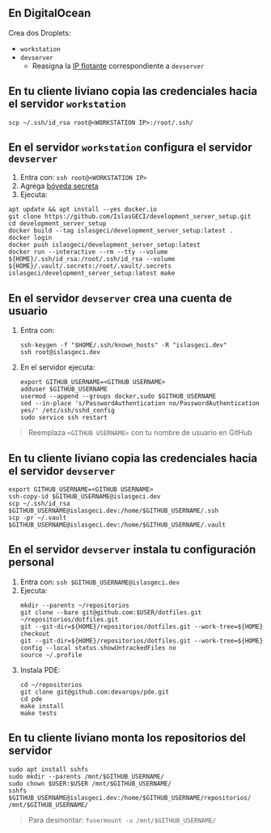 ## En DigitalOcean

Crea dos Droplets:

- `workstation`
- `devserver`
    - Reasigna la [IP flotante](https://cloud.digitalocean.com/networking/floating_ips) correspondiente a `devserver`

## En tu cliente liviano copia las credenciales hacia el servidor `workstation`

```shell
scp ~/.ssh/id_rsa root@<WORKSTATION IP>:/root/.ssh/
```

## En el servidor `workstation` configura el servidor `devserver`

1. Entra con: `ssh root@<WORKSTATION IP>`
1. Agrega [bóveda secreta](https://docs.google.com/document/d/1lY7ycXs4J8wp1OyJCmPsvfB7YdQqscqL52cIZxBP6Rw)
1. Ejecuta:
```shell
apt update && apt install --yes docker.io
git clone https://github.com/IslasGECI/development_server_setup.git
cd development_server_setup
docker build --tag islasgeci/development_server_setup:latest .
docker login
docker push islasgeci/development_server_setup:latest
docker run --interactive --rm --tty --volume ${HOME}/.ssh/id_rsa:/root/.ssh/id_rsa --volume ${HOME}/.vault/.secrets:/root/.vault/.secrets islasgeci/development_server_setup:latest make
```

## En el servidor `devserver` crea una cuenta de usuario

1. Entra con:
    ```shell
    ssh-keygen -f "$HOME/.ssh/known_hosts" -R "islasgeci.dev"
    ssh root@islasgeci.dev
    ```
1. En el servidor ejecuta:
    ```shell
    export GITHUB_USERNAME=<GITHUB USERNAME>
    adduser $GITHUB_USERNAME
    usermod --append --groups docker,sudo $GITHUB_USERNAME
    sed --in-place 's/PasswordAuthentication no/PasswordAuthentication yes/' /etc/ssh/sshd_config
    sudo service ssh restart
    ```

> Reemplaza `<GITHUB USERNAME>` con tu nombre de usuario en GitHub

## En tu cliente liviano copia las credenciales hacia el servidor `devserver`

```shell
export GITHUB_USERNAME=<GITHUB USERNAME>
ssh-copy-id $GITHUB_USERNAME@islasgeci.dev
scp ~/.ssh/id_rsa $GITHUB_USERNAME@islasgeci.dev:/home/$GITHUB_USERNAME/.ssh
scp -pr ~/.vault $GITHUB_USERNAME@islasgeci.dev:/home/$GITHUB_USERNAME/.vault
```

## En el servidor `devserver` instala tu configuración personal

1. Entra con: `ssh $GITHUB_USERNAME@islasgeci.dev`
1. Ejecuta:
    ```shell
    mkdir --parents ~/repositorios
    git clone --bare git@github.com:$USER/dotfiles.git ~/repositorios/dotfiles.git
    git --git-dir=${HOME}/repositorios/dotfiles.git --work-tree=${HOME} checkout
    git --git-dir=${HOME}/repositorios/dotfiles.git --work-tree=${HOME} config --local status.showUntrackedFiles no
    source ~/.profile
    ```
1. Instala PDE:
    ```shell
    cd ~/repositorios
    git clone git@github.com:devarops/pde.git
    cd pde
    make install
    make tests
    ```

## En tu cliente liviano monta los repositorios del servidor

```shell
sudo apt install sshfs
sudo mkdir --parents /mnt/$GITHUB_USERNAME/
sudo chown $USER:$USER /mnt/$GITHUB_USERNAME/
sshfs $GITHUB_USERNAME@islasgeci.dev:/home/$GITHUB_USERNAME/repositorios/ /mnt/$GITHUB_USERNAME/
```

> Para desmontar: `fusermount -u /mnt/$GITHUB_USERNAME/`
